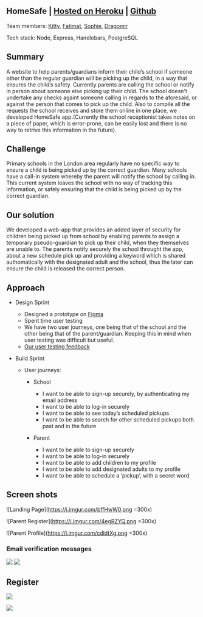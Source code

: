 ## HomeSafe | [Hosted on Heroku](https://homesafefac.herokuapp.com) | [Github](https://github.com/fac-12/homesafe)

Team members: [Kitty](https://github.com/parkhabit), [Fatimat](https://github.com/Gbaja), [Sophie](https://github.com/sophielevens), [Dragomir](https://github.com/Dragomirc)

Tech stack: Node, Express, Handlebars, PostgreSQL

## Summary

A website to help parents/guardians inform their child’s school if someone other than the regular guardian will be picking up the child, in a way that ensures the child’s safety. Currently parents are calling the school or notify in person about someone else picking up their child. The school doesn't undertake any checks againt someone calling in regards to the aforesaid, or against the person that comes to pick up the child. Also to compile all the requests the school receives and store them online in one place, we developed HomeSafe app.(Currently the school receptionist takes notes on a piece of paper, which is error-prone, can be easily lost and there is no way to retrive this information in the future).

## Challenge
Primary schools in the London area regularly have no specific way to ensure a child is being picked up by the correct guardian. Many schools have a call-in system whereby the parent will notify the school by calling in. This current system leaves the school with no way of tracking this information, or safely ensuring that the child is being picked up by the correct guardian.

## Our solution

We developed a web-app that provides an added layer of security for children being picked up from school by enabling parents to assign a temporary pseudo-guardian to pick up their child, when they themselves are unable to.
The parents notify securely the school throught the app, about a new schedule pick up and providing a keyword which is shared authomatically with the designated adult and the school, thus the later can ensure the child is released the correct person.

## Approach
* Design Sprint
    * Designed a prototype on [Figma](https://www.figma.com/file/eaeaaZNSEvPlxeuYBYcmI2iX/HomeSafe)
    * Spent time user testing
    * We have two user journeys, one being that of the school and the other being that of the parent/guardian. Keeping this in mind when user testing was difficult but useful.
    * [Our user testing feedback](https://hackmd.io/BwdgrAJgjAxgLDAtBADAUwGaIQZgGyICGAnHAEyLEqEYY5TB6HBRA===)

* Build Sprint
    * User journeys:
        * School
            * I want to be able to sign-up securely, by authenticating my email address
            * I want to be able to log-in securely
            * I want to be able to see today’s scheduled pickups
            * I want to be able to search for other scheduled pickups both past and in the future

        * Parent
            * I want to be able to sign-up securely
            * I want to be able to log-in securely
            * I want to be able to add children to my profile
            * I want to be able to add designated adults to my profile
            * I want to be able to schedule a ‘pickup’, with a secret word




## Screen shots

![Landing Page](https://i.imgur.com/bffHwW0.png =300x)

![Parent Register](https://i.imgur.com/4egRZYQ.png =300x)

![Parent Profile](https://i.imgur.com/cdldtXg.png =300x)

### Email verification messages

![](https://i.imgur.com/cKZmdvO.png)
![](https://i.imgur.com/BE29cD7.png)


## Register
![](https://i.imgur.com/ehXExnO.gif)

![](https://i.imgur.com/pEE4eQg.gif)
